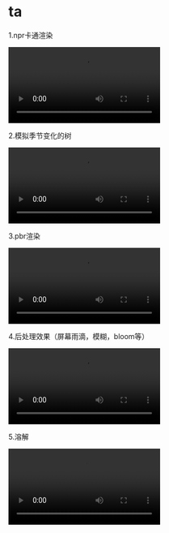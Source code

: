 # ta
1.npr卡通渲染

<video src="作品/FER.mp4"></video>

2.模拟季节变化的树



<video src="作品/tree.mp4"></video>



3.pbr渲染

<video src="作品/lethe.mp4"></video>

4.后处理效果（屏幕雨滴，模糊，bloom等）



<video src="作品/rain.mp4"></video>



5.溶解



<video src="作品/dissolve.mp4"></video>

